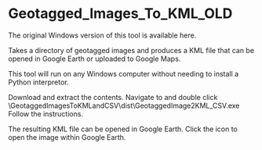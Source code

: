 # Geotagged_Images_To_KML_OLD

The original Windows version of this tool is available here.

Takes a directory of geotagged images and produces a KML file that can be opened in Google Earth or uploaded to Google Maps.

This tool will run on any Windows computer without needing to install a Python interpretor.

Download and extract the contents.
Navigate to and double click   \\GeotaggedImagesToKMLandCSV\dist\GeotaggedImage2KML_CSV.exe
Follow the instructions.

The resulting KML file can be opened in Google Earth.  Click the icon to open the image within Google Earth.
